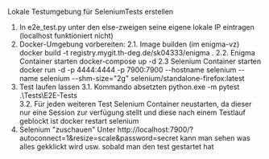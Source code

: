 Lokale Testumgebung für SeleniumTests erstellen

1. In e2e_test.py unter den else-zweigen seine eigene lokale IP eintragen (localhost funktioniert nicht)
2. Docker-Umgebung vorbereiten:
    2.1. Image builden (im enigma-vz)  
        docker build -t registry.mygit.th-deg.de/sk04333/enigma .
    2.2. Enigma Container starten
        docker-compose up -d
    2.3 Selenium Container starten
        docker run -d -p 4444:4444 -p 7900:7900 --hostname selenium --name selenium --shm-size="2g" selenium/standalone-firefox:latest
3. Test laufen lassen
    3.1. Kommando absetzten
        python.exe -m pytest .\Tests\E2E-Tests\
    3.2. Für jeden weiteren Test Selenium Container neustarten, da dieser nur eine Session zur verfügung stellt und diese nach einem Testlauf geblockt ist
        docker restart selenium
4. Selenium "zuschauen"
    Unter http://localhost:7900/?autoconnect=1&resize=scale&password=secret kann man sehen was alles gekklickt wird usw. sobald man den test gestartet hat